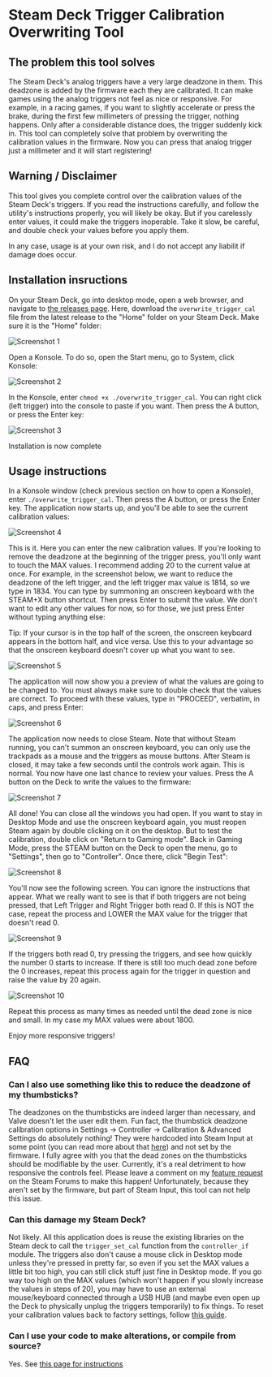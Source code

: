 # Steam Deck Trigger Calibration Overwriting Tool

## The problem this tool solves

The Steam Deck's analog triggers have a very large deadzone in them. This deadzone is added by the firmware each they are calibrated. It can make games using the analog triggers not feel as nice or responsive. For example, in a racing games, if you want to slightly accelerate or press the brake, during the first few millimeters of pressing the trigger, nothing happens. Only after a considerable distance does, the trigger suddenly kick in. This tool can completely solve that problem by overwriting the calibration values in the firmware. Now you can press that analog trigger just a millimeter and it will start registering!

## Warning / Disclaimer

This tool gives you complete control over the calibration values of the Steam Deck's triggers. If you read the instructions carefully, and follow the utility's instructions properly, you will likely be okay. But if you carelessly enter values, it could make the triggers inoperable. Take it slow, be careful, and double check your values before you apply them.

In any case, usage is at your own risk, and I do not accept any liabilit if damage does occur.

## Installation insructions
On your Steam Deck, go into desktop mode, open a web browser, and navigate to [the releases page](https://github.com/kasvtv/steam_deck_overwrite_trigger_cal/releases). Here, download the `overwrite_trigger_cal` file from the latest release to the "Home" folder on your Steam Deck. Make sure it is the "Home" folder:

![Screenshot 1](https://raw.githubusercontent.com/kasvtv/steam_deck_overwrite_trigger_cal/master/README_screenshots/1.png)

Open a Konsole. To do so, open the Start menu, go to System, click Konsole:

![Screenshot 2](https://raw.githubusercontent.com/kasvtv/steam_deck_overwrite_trigger_cal/master/README_screenshots/2.png)

In the Konsole, enter `chmod +x ./overwrite_trigger_cal`. You can right click (left trigger) into the console to paste if you want. Then press the A button, or press the Enter key:

![Screenshot 3](https://raw.githubusercontent.com/kasvtv/steam_deck_overwrite_trigger_cal/master/README_screenshots/3.png)

Installation is now complete

## Usage instructions
In a Konsole window (check previous section on how to open a Konsole), enter `./overwrite_trigger_cal`. Then press the A button, or press the Enter key. The application now starts up, and you'll be able to see the current calibration values:

![Screenshot 4](https://raw.githubusercontent.com/kasvtv/steam_deck_overwrite_trigger_cal/master/README_screenshots/4.png)

This is it. Here you can enter the new calibration values. If you're looking to remove the deadzone at the beginning of the trigger press, you'll only want to touch the MAX values. I recommend adding 20 to the current value at once. For example, in the screenshot below, we want to reduce the deadzone of the left trigger, and the left trigger max value is 1814, so we type in 1834. You can type by summoning an onscreen keyboard with the STEAM+X button shortcut. Then press Enter to submit the value. We don't want to edit any other values for now, so for those, we just press Enter without typing anything else:

Tip: If your cursor is in the top half of the screen, the onscreen keyboard appears in the bottom half, and vice versa. Use this to your advantage so that the onscreen keyboard doesn't cover up what you want to see.

![Screenshot 5](https://raw.githubusercontent.com/kasvtv/steam_deck_overwrite_trigger_cal/master/README_screenshots/5.png)

The application will now show you a preview of what the values are going to be changed to. You must always make sure to double check that the values are correct. To proceed with these values, type in "PROCEED", verbatim, in caps, and press Enter:

![Screenshot 6](https://raw.githubusercontent.com/kasvtv/steam_deck_overwrite_trigger_cal/master/README_screenshots/6.png)

The application now needs to close Steam. Note that without Steam running, you can't summon an onscreen keyboard, you can only use the trackpads as a mouse and the triggers as mouse buttons. After Steam is closed, it may take a few seconds until the controls work again. This is normal. You now have one last chance to review your values. Press the A button on the Deck to write the values to the firmware:

![Screenshot 7](https://raw.githubusercontent.com/kasvtv/steam_deck_overwrite_trigger_cal/master/README_screenshots/7.png)

All done! You can close all the windows you had open. If you want to stay in Desktop Mode and use the onscreen keyboard again, you must reopen Steam again by double clicking on it on the desktop. But to test the calibration, double click on "Return to Gaming mode". Back in Gaming Mode, press the STEAM button on the Deck to open the menu, go to "Settings", then go to "Controller". Once there, click "Begin Test":


![Screenshot 8](https://raw.githubusercontent.com/kasvtv/steam_deck_overwrite_trigger_cal/master/README_screenshots/8.jpg)

You'll now see the following screen. You can ignore the instructions that appear. What we really want to see is that if both triggers are not being pressed, that Left Trigger and Right Trigger both read 0. If this is NOT the case, repeat the process and LOWER the MAX value for the trigger that doesn't read 0.

![Screenshot 9](https://raw.githubusercontent.com/kasvtv/steam_deck_overwrite_trigger_cal/master/README_screenshots/9.jpg)

If the triggers both read 0, try pressing the triggers, and see how quickly the number 0 starts to increase. If there is still too much dead zone before the 0 increases, repeat this process again for the trigger in question and raise the value by 20 again.

![Screenshot 10](https://raw.githubusercontent.com/kasvtv/steam_deck_overwrite_trigger_cal/master/README_screenshots/10.jpg)

Repeat this process as many times as needed until the dead zone is nice and small. In my case my MAX values were about 1800.

Enjoy more responsive triggers!

## FAQ

### Can I also use something like this to reduce the deadzone of my thumbsticks?
The deadzones on the thumbsticks are indeed larger than necessary, and Valve doesn't let the user edit them. Fun fact, the thumbstick deadzone calibration options in Settings -> Controller -> Calibration & Advanced Settings do absolutely nothing! They were hardcoded into Steam Input at some point (you can read more about that [here](https://www.reddit.com/r/SteamDeck/comments/t4o91g/valves_response_on_my_stick_driftdeadzone_ticket/)) and not set by the firmware. I fully agree with you that the dead zones on the thumbsticks should be modifiable by the user. Currently, it's a real detriment to how responsive the controls feel. Please leave a comment on my [feature request]() on the Steam Forums to make this happen! Unfortunately, because they aren't set by the firmware, but part of Steam Input, this tool can not help this issue.

### Can this damage my Steam Deck?
Not likely. All this application does is reuse the existing libraries on the Steam deck to call the `trigger_set_cal` function from the `controller_if` module. The triggers also don't cause a mouse click in Desktop mode unless they're pressed in pretty far, so even if you set the MAX values a little bit too high, you can still click stuff just fine in Desktop mode. If you go way too high on the MAX values (which won't happen if you slowly increase the values in steps of 20), you may have to use an external mouse/keyboard connected through a USB HUB (and maybe even open up the Deck to physically unplug the triggers temporarily) to fix things. To reset your calibration values back to factory settings, follow [this guide](https://www.ifixit.com/Guide/How+to+Calibrate+Steam+Deck+Triggers/150411).

### Can I use your code to make alterations, or compile from source?
Yes. See [this page for instructions](https://github.com/kasvtv/steam_deck_overwrite_trigger_cal/blob/master/CONTRIBUTING.md)